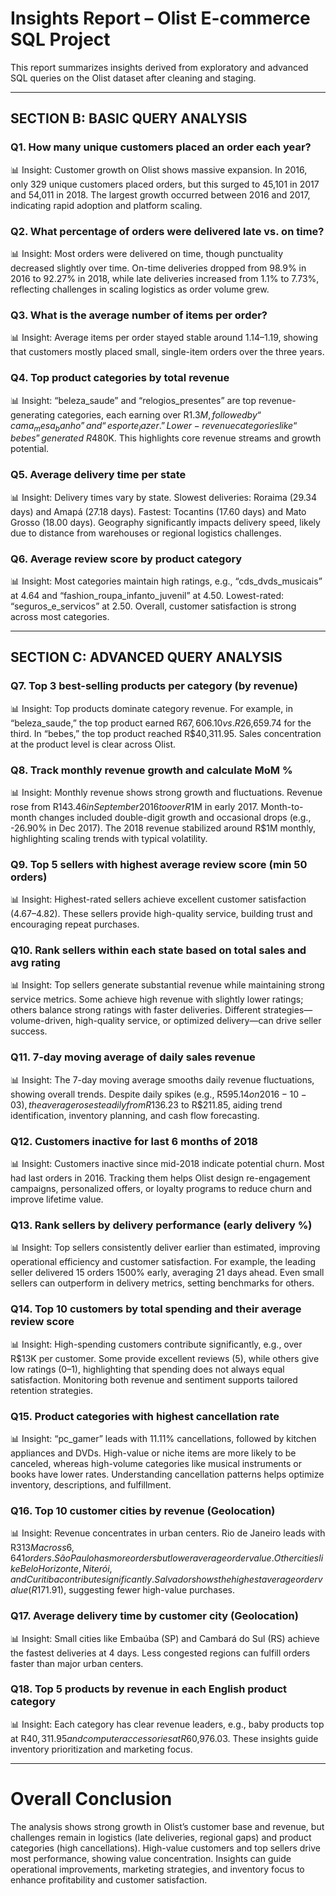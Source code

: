 # Insights Report – Olist E-commerce SQL Project  

This report summarizes insights derived from exploratory and advanced SQL queries on the Olist dataset after cleaning and staging.  

---

## SECTION B: BASIC QUERY ANALYSIS  

### Q1. How many unique customers placed an order each year?  
📊 Insight: Customer growth on Olist shows massive expansion. In 2016, only 329 unique customers placed orders, but this surged to 45,101 in 2017 and 54,011 in 2018. The largest growth occurred between 2016 and 2017, indicating rapid adoption and platform scaling.  

### Q2. What percentage of orders were delivered late vs. on time?  
📊 Insight: Most orders were delivered on time, though punctuality decreased slightly over time. On-time deliveries dropped from 98.9% in 2016 to 92.27% in 2018, while late deliveries increased from 1.1% to 7.73%, reflecting challenges in scaling logistics as order volume grew.  

### Q3. What is the average number of items per order?  
📊 Insight: Average items per order stayed stable around 1.14–1.19, showing that customers mostly placed small, single-item orders over the three years.  

### Q4. Top product categories by total revenue  
📊 Insight: “beleza_saude” and “relogios_presentes” are top revenue-generating categories, each earning over R$1.3M, followed by “cama_mesa_banho” and “esporte_lazer.” Lower-revenue categories like “bebes” generated ~R$480K. This highlights core revenue streams and growth potential.  

### Q5. Average delivery time per state  
📊 Insight: Delivery times vary by state. Slowest deliveries: Roraima (29.34 days) and Amapá (27.18 days). Fastest: Tocantins (17.60 days) and Mato Grosso (18.00 days). Geography significantly impacts delivery speed, likely due to distance from warehouses or regional logistics challenges.  

### Q6. Average review score by product category  
📊 Insight: Most categories maintain high ratings, e.g., “cds_dvds_musicais” at 4.64 and “fashion_roupa_infanto_juvenil” at 4.50. Lowest-rated: “seguros_e_servicos” at 2.50. Overall, customer satisfaction is strong across most categories.  

---

## SECTION C: ADVANCED QUERY ANALYSIS  

### Q7. Top 3 best-selling products per category (by revenue)  
📊 Insight: Top products dominate category revenue. For example, in “beleza_saude,” the top product earned R$67,606.10 vs. R$26,659.74 for the third. In “bebes,” the top product reached R$40,311.95. Sales concentration at the product level is clear across Olist.  

### Q8. Track monthly revenue growth and calculate MoM %  
📊 Insight: Monthly revenue shows strong growth and fluctuations. Revenue rose from R$143.46 in September 2016 to over R$1M in early 2017. Month-to-month changes included double-digit growth and occasional drops (e.g., -26.90% in Dec 2017). The 2018 revenue stabilized around R$1M monthly, highlighting scaling trends with typical volatility.  

### Q9. Top 5 sellers with highest average review score (min 50 orders)  
📊 Insight: Highest-rated sellers achieve excellent customer satisfaction (4.67–4.82). These sellers provide high-quality service, building trust and encouraging repeat purchases.  

### Q10. Rank sellers within each state based on total sales and avg rating  
📊 Insight: Top sellers generate substantial revenue while maintaining strong service metrics. Some achieve high revenue with slightly lower ratings; others balance strong ratings with faster deliveries. Different strategies—volume-driven, high-quality service, or optimized delivery—can drive seller success.  

### Q11. 7-day moving average of daily sales revenue  
📊 Insight: The 7-day moving average smooths daily revenue fluctuations, showing overall trends. Despite daily spikes (e.g., R$595.14 on 2016-10-03), the average rose steadily from R$136.23 to R$211.85, aiding trend identification, inventory planning, and cash flow forecasting.  

### Q12. Customers inactive for last 6 months of 2018  
📊 Insight: Customers inactive since mid-2018 indicate potential churn. Most had last orders in 2016. Tracking them helps Olist design re-engagement campaigns, personalized offers, or loyalty programs to reduce churn and improve lifetime value.  

### Q13. Rank sellers by delivery performance (early delivery %)  
📊 Insight: Top sellers consistently deliver earlier than estimated, improving operational efficiency and customer satisfaction. For example, the leading seller delivered 15 orders 1500% early, averaging 21 days ahead. Even small sellers can outperform in delivery metrics, setting benchmarks for others.  

### Q14. Top 10 customers by total spending and their average review score  
📊 Insight: High-spending customers contribute significantly, e.g., over R$13K per customer. Some provide excellent reviews (5), while others give low ratings (0–1), highlighting that spending does not always equal satisfaction. Monitoring both revenue and sentiment supports tailored retention strategies.  

### Q15. Product categories with highest cancellation rate  
📊 Insight: “pc_gamer” leads with 11.11% cancellations, followed by kitchen appliances and DVDs. High-value or niche items are more likely to be canceled, whereas high-volume categories like musical instruments or books have lower rates. Understanding cancellation patterns helps optimize inventory, descriptions, and fulfillment.  

### Q16. Top 10 customer cities by revenue (Geolocation)  
📊 Insight: Revenue concentrates in urban centers. Rio de Janeiro leads with R$313M across 6,641 orders. São Paulo has more orders but lower average order value. Other cities like Belo Horizonte, Niterói, and Curitiba contribute significantly. Salvador shows the highest average order value (R$171.91), suggesting fewer high-value purchases.  

### Q17. Average delivery time by customer city (Geolocation)  
📊 Insight: Small cities like Embaúba (SP) and Cambará do Sul (RS) achieve the fastest deliveries at 4 days. Less congested regions can fulfill orders faster than major urban centers.  

### Q18. Top 5 products by revenue in each English product category  
📊 Insight: Each category has clear revenue leaders, e.g., baby products top at R$40,311.95 and computer accessories at R$60,976.03. These insights guide inventory prioritization and marketing focus.  

---

# Overall Conclusion  
The analysis shows strong growth in Olist’s customer base and revenue, but challenges remain in logistics (late deliveries, regional gaps) and product categories (high cancellations). High-value customers and top sellers drive most performance, showing value concentration. Insights can guide operational improvements, marketing strategies, and inventory focus to enhance profitability and customer satisfaction.
